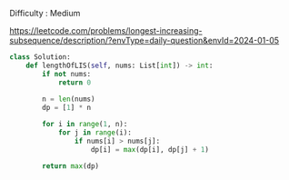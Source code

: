 Difficulty : Medium 

https://leetcode.com/problems/longest-increasing-subsequence/description/?envType=daily-question&envId=2024-01-05 

```python
class Solution:
    def lengthOfLIS(self, nums: List[int]) -> int:
        if not nums:
            return 0
        
        n = len(nums)
        dp = [1] * n

        for i in range(1, n):
            for j in range(i):
                if nums[i] > nums[j]:
                    dp[i] = max(dp[i], dp[j] + 1)

        return max(dp)
```
